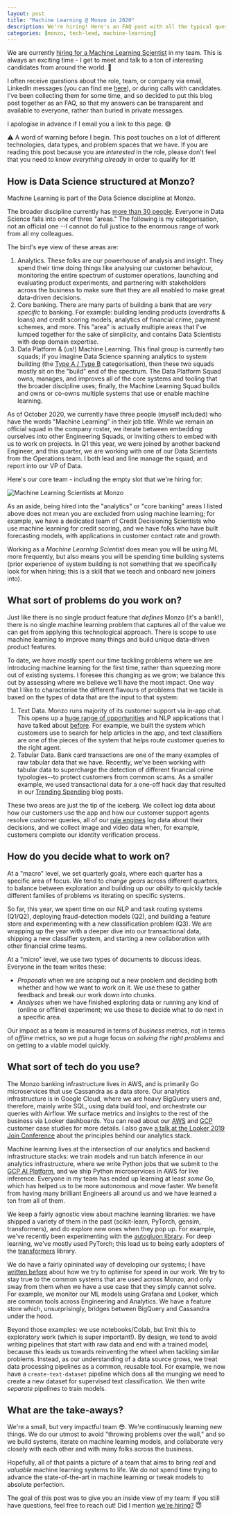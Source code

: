 ```yaml
---
layout: post
title: "Machine Learning @ Monzo in 2020"
description: We're hiring! Here's an FAQ post with all the typical questions that I receive.
categories: [monzo, tech-lead, machine-learning]
---
```


We are currently [hiring for a Machine Learning Scientist](https://boards.greenhouse.io/monzo/jobs/517446) in my team. This is always an exciting time - I get to meet and talk to a ton of interesting candidates from around the world. 🙌 

I often receive questions about the role, team, or company via email, LinkedIn messages (you can find me [here](https://www.linkedin.com/in/nlathia/)), or during calls with candidates. I've been collecting them for some time, and so decided to put this blog post together as an FAQ, so that my answers can be transparent and available to everyone, rather than buried in private messages.

I apologise in advance if I email you a link to this page. 😅

⚠️ A word of warning before I begin. This post touches on a lot of different technologies, data types, and problem spaces that we have. If you are reading this post because you are _interested_ in the role, please don't feel that you need to know _everything already_ in order to qualify for it!

## How is Data Science structured at Monzo?

Machine Learning is part of the Data Science discipline at Monzo.

The broader discipline currently has [more than 30 people](https://monzo.com/blog/2019/11/04/how-we-scaled-our-data-team-from-1-to-30-people-part-1). Everyone in Data Science falls into one of three "areas." The following is my categorisation, not an official one --I cannot do full justice to the enormous range of work from all my colleagues.

The bird's eye view of these areas are:

1. Analytics. These folks are our powerhouse of analysis and insight. They spend their time doing things like analysing our customer behaviour, monitoring the entire spectrum of customer operations, launching and evaluating product experiments, and partnering with stakeholders across the business to make sure that they are all enabled to make great data-driven decisions.
2. Core banking. There are many parts of building a bank that are _very specific_ to banking. For example: building lending products (overdrafts & loans) and credit scoring models, analytics of financial crime, payment schemes, and more. This "area" is actually multiple areas that I've lumped together for the sake of simplicity, and contains Data Scientists with deep domain expertise.
3. Data Platform & (us!) Machine Learning. This final group is currently two squads; if you imagine Data Science spanning analytics to system building (the [Type A / Type B](https://medium.com/@rchang/my-two-year-journey-as-a-data-scientist-at-twitter-f0c13298aee6) categorisation), then these two squads mostly sit on the "build" end of the spectrum. The Data Platform Squad owns, manages, and improves all of the core systems and tooling that the broader discipline uses; finally, the Machine Learning Squad builds and owns or co-owns multiple systems that use or enable machine learning.

As of October 2020, we currently have three people (myself included) who have the words "Machine Learning" in their job title. While we remain an official squad in the company roster, we iterate between embedding ourselves into other Engineering Squads, or inviting others to embed with us to work on projects. In Q1 this year, we were joined by another backend Engineer, and this quarter, we are working with one of our Data Scientists from the Operations team. I both lead and line manage the squad, and report into our VP of Data.

Here's our core team - including the empty slot that we're hiring for:

![](https://nlathia.github.io/assets/monzo-machine-learning.png "Machine Learning Scientists at Monzo")

As an aside, being hired into the "analytics" or "core banking" areas I listed above does not mean you are excluded from using machine learning; for example, we have a dedicated team of Credit Decisioning Scientists who use machine learning for credit scoring, and we have folks who have built forecasting models, with applications in customer contact rate and growth.

Working as a _Machine Learning Scientist_ does mean you will be using ML more frequently, but also means you will be spending time building systems (prior experience of system building is not something that we specifically look for when hiring; this is a skill that we teach and onboard new joiners into).  

## What sort of problems do you work on?

Just like there is no single product feature that _defines_ Monzo (it's a bank!), there is no single machine learning problem that captures all of the value we can get from applying this technological approach. There is scope to use machine learning to improve many things and build unique data-driven product features.

To date, we have _mostly_ spent our time tackling problems where we are introducing machine learning for the first time, rather than squeezing more out of existing systems. I foresee this changing as we grow; we balance this out by assessing where we believe we'll have the most impact. One way that I like to characterise the different flavours of problems that we tackle is based on the types of data that are the input to that system:

1. Text Data. Monzo runs majority of its customer support via in-app chat. This opens up a [huge range of opportunities](http://nlathia.github.io/2020/06/Customer-service-machine-learning.html) and NLP applications that I have talked about [before](https://www.slideshare.net/neal.lathia/using-language-models-to-supercharge-monzos-customer-support). For example, we built the system which customers use to search for help articles in the app, and text classifiers are one of the pieces of the system that helps route customer queries to the right agent.
2. Tabular Data. Bank card transactions are one of the many examples of raw tabular data that we have. Recently, we've been working with tabular data to supercharge the detection of different financial crime typologies--to protect customers from common scams. As a smaller example, we used transactional data for a one-off hack day that resulted in our [Trending Spending](https://monzo.com/blog/trending-spending) blog posts.

These two areas are just the tip of the iceberg. We collect log data about how our customers use the app and how our customer support agents resolve customer queries, all of our [rule engines](http://nlathia.github.io/2020/10/ML-and-rule-engines.html) log data about their decisions, and we collect image and video data when, for example, customers complete our identity verification process.  

## How do you decide what to work on?

At a "macro" level, we set quarterly goals, where each quarter has a specific area of focus. We tend to _change gears_ across different quarters, to balance between exploration and building up our _ability_ to quickly tackle different families of problems vs iterating on specific systems.

So far, this year, we spent time on our NLP and task routing systems (Q1/Q2), deploying fraud-detection models (Q2), and building a feature store and experimenting with a new classification problem (Q3). We are wrapping up the year with a deeper dive into our transactional data, shipping a new classifier system, and starting a new collaboration with other financial crime teams. 

At a "micro" level, we use two types of documents to discuss ideas. Everyone in the team writes these:
* _Proposals_ when we are scoping out a new problem and deciding both whether and how we want to work on it. We use these to gather feedback and break our work down into chunks.
* _Analyses_ when we have finished exploring data or running any kind of (online or offline) experiment; we use these to decide what to do next in a specific area.

Our impact as a team is measured in terms of _business_ metrics, not in terms of _offline_ metrics, so we put a huge focus on _solving the right problems_ and on getting to a viable model quickly. 

## What sort of tech do you use?

The Monzo banking infrastructure lives in AWS, and is primarily Go microservices that use Cassandra as a data store. Our analytics infrastructure is in Google Cloud, where we are heavy BigQuery users and, therefore, mainly write SQL, using data build tool, and orchestrate our queries with Airflow. We surface metrics and insights to the rest of the business via Looker dashboards. You can read about our [AWS](https://aws.amazon.com/solutions/case-studies/monzo/) and [GCP](https://cloud.google.com/customers/monzo) customer case studies for more details. I also gave [a talk at the Looker 2019 Join Conference](https://www.youtube.com/watch?v=k7a3SHkMblI) about the principles behind our analytics stack.

Machine learning lives at the intersection of our analytics and backend infrastructure stacks: we train models and run batch inference in our analytics infrastructure, where we write Python jobs that we submit to the [GCP AI Platform](https://cloud.google.com/ai-platform), and we ship Python microservices in AWS for live inference. Everyone in my team has ended up learning at least _some_ Go, which has helped us to be more autonomous and move faster. We benefit from having many brilliant Engineers all around us and we have learned a ton from all of them.

We keep a fairly agnostic view about machine learning libraries: we have shipped a variety of them in the past (scikit-learn, PyTorch, gensim, transformers), and do explore new ones when they pop up. For example, we've recently been experimenting with the [autogluon library](https://github.com/awslabs/autogluon). For deep learning, we've mostly used PyTorch; this lead us to being early adopters of the [transformers](https://github.com/huggingface/transformers) library.

We do have a fairly opininated way of developing our systems; I have [written before](http://nlathia.github.io/2019/08/Machine-learning-faster.html) about how we try to optimise for speed in our work. We try to stay true to the common systems that are used across Monzo, and only sway from them when we have a use case that they simply cannot solve. For example, we monitor our ML models using Grafana and Looker, which are common tools across Engineering and Analytics. We have a feature store which, unsurprisingly, bridges between BigQuery and Cassandra under the hood.

Beyond those examples: we use notebooks/Colab, but limit this to exploratory work (which is super important!). By design, we tend to avoid writing pipelines that start with raw data and end with a trained model, because this leads us towards reinventing the wheel when tackling similar problems. Instead, as our understanding of a data source grows, we treat data processing pipelines as a common, reusable tool. For example, we now have a `create-text-dataset` pipeline which does all the munging we need to create a new dataset for supervised text classification. We then write _separate_ pipelines to train models.

## What are the take-aways?

We're a small, but very impactful team 😎. We're continuously learning new things. We do our utmost to avoid "throwing problems over the wall," and so we build systems, iterate on machine learning models, and collaborate very closely with each other and with many folks across the business.

Hopefully, all of that paints a picture of a team that aims to bring _real_ and _valuable_ machine learning systems to life. We do not spend time trying to advance the state-of-the-art in machine learning or tweak models to absolute perfection.

The goal of this post was to give you an inside view of my team: if you still have questions, feel free to reach out! Did I mention [we're hiring?](https://boards.greenhouse.io/monzo/jobs/517446) 😇


